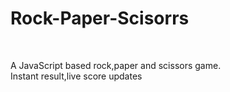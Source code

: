 # Rock-Paper-Scisorrs

<br>

A JavaScript based rock,paper and scissors game.
<br>
Instant result,live score updates
